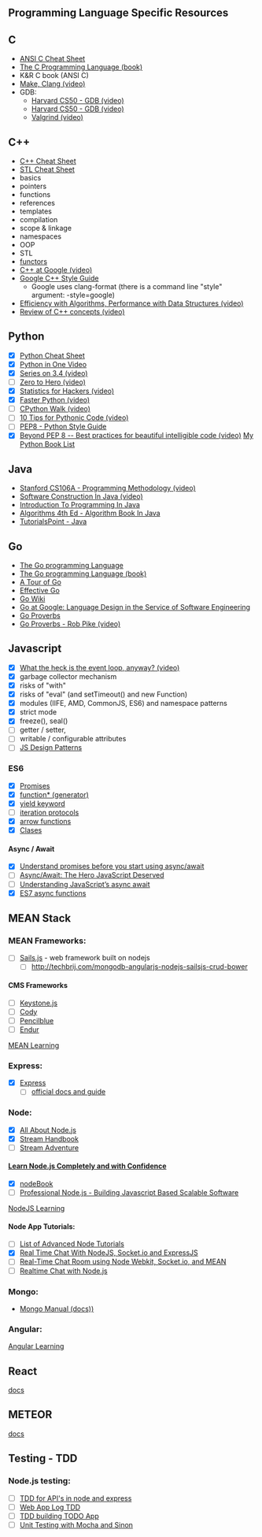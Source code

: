 ## Programming Language Specific Resources

## C
- [ANSI C Cheat Sheet](https://github.com/jwasham/google-interview-university/blob/master/extras/cheat%20sheets/C%20Reference%20Card%20(ANSI)%202.2.pdf)
- [The C Programming Language (book)](https://www.amazon.com/gp/product/0131103628/ref=as_li_qf_sp_asin_il_tl?ie=UTF8&tag=theongoautoof-20&camp=1789&creative=9325&linkCode=as2&creativeASIN=0131103628&linkId=6efea828b2f92611d28ecce3fdd47d82)
- K&R C book (ANSI C)
- [Make, Clang (video)](https://www.youtube.com/watch?v=U3zCxnj2w8M)
- GDB:
    - [Harvard CS50 - GDB (video)](https://www.youtube.com/watch?v=USPvePv1uzE)
    - [Harvard CS50 - GDB (video)](https://www.youtube.com/watch?v=y5JmQItfFck)
  - [Valgrind (video)](https://www.youtube.com/watch?v=fvTsFjDuag8)

## C++
- [C++ Cheat Sheet](https://github.com/jwasham/google-interview-university/blob/master/extras/cheat%20sheets/Cpp_reference.pdf)
- [STL Cheat Sheet](https://github.com/jwasham/google-interview-university/blob/master/extras/cheat%20sheets/STL%20Quick%20Reference%201.29.pdf)
- basics
- pointers
- functions
- references
- templates
- compilation
- scope & linkage
- namespaces
- OOP
- STL
- [functors](http://www.cprogramming.com/tutorial/functors-function-objects-in-c++.html)
- [C++ at Google (video)](https://www.youtube.com/watch?v=NOCElcMcFik)
- [Google C++ Style Guide](https://google.github.io/styleguide/cppguide.html)
    - Google uses clang-format (there is a command line "style" argument: -style=google)
- [Efficiency with Algorithms, Performance with Data Structures (video)](https://youtu.be/fHNmRkzxHWs)
- [Review of C++ concepts (video)](https://www.youtube.com/watch?v=Rub-JsjMhWY)

## Python
- [x] [Python Cheat Sheet](https://github.com/jwasham/google-interview-university/blob/master/extras/cheat%20sheets/python-cheat-sheet-v1.pdf)
- [x] [Python in One Video](https://www.youtube.com/watch?v=N4mEzFDjqtA)
- [x] [Series on 3.4 (video)](https://www.youtube.com/playlist?list=PL6gx4Cwl9DGAcbMi1sH6oAMk4JHw91mC_)
- [ ] [Zero to Hero (video)](https://www.youtube.com/watch?v=TV9tSHFAFjg)
- [x] [Statistics for Hackers (video)](https://www.youtube.com/watch?v=Iq9DzN6mvYA)
- [x] [Faster Python (video)](https://www.youtube.com/watch?v=JDSGVvMwNM8)
- [ ] [CPython Walk (video)](https://www.youtube.com/watch?v=LhadeL7_EIU&list=PLzV58Zm8FuBL6OAv1Yu6AwXZrnsFbbR0S&index=6)
- [ ] [10 Tips for Pythonic Code (video)](https://www.youtube.com/watch?v=_O23jIXsshs)
- [ ] [PEP8 - Python Style Guide](https://www.python.org/dev/peps/pep-0008/)
- [x] [Beyond PEP 8 -- Best practices for beautiful intelligible code (video)](https://www.youtube.com/watch?v=wf-BqAjZb8M)
 [My Python Book List](https://www.amazon.com/hz/wishlist/ls/ATDHXT6J29O4?&amp;sort=default&_encoding=UTF8&tag=theongoautoof-20&linkCode=ur2&linkId=aa018237324a948f8b6d8411ae8f4e6a&camp=1789&creative=9325)
    
## Java
- [Stanford CS106A - Programming Methodology (video)](https://see.stanford.edu/Course/CS106A)
- [Software Construction In Java (video)](https://www.edx.org/course/software-construction-java-mitx-6-005-1x)
- [Introduction To Programming In Java](https://www.amazon.com/gp/product/0672337843/ref=as_li_qf_sp_asin_il_tl?ie=UTF8&tag=theongoautoof-20&camp=1789&creative=9325&linkCode=as2&creativeASIN=0672337843&linkId=7faac83d0c085506e901ab69379ca315)
- [Algorithms 4th Ed - Algorithm Book In Java](https://www.amazon.com/gp/product/032157351X/ref=as_li_qf_sp_asin_il_tl?ie=UTF8&tag=theongoautoof-20&camp=1789&creative=9325&linkCode=as2&creativeASIN=032157351X&linkId=bbbe8c8071d4bcb15196792015fafb22)   
- [TutorialsPoint - Java](https://www.tutorialspoint.com/java/)
## Go
- [The Go programming Language](https://golang.org/)
- [The Go programming Language (book)](http://www.gopl.io/)
- [A Tour of Go](https://tour.golang.org/)
- [Effective Go](https://golang.org/doc/effective_go.html)
- [Go Wiki](https://golang.org/wiki)
- [Go at Google: Language Design in the Service of Software Engineering](https://talks.golang.org/2012/splash.article)
- [Go Proverbs](http://go-proverbs.github.io/)
- [Go Proverbs - Rob Pike (video)](https://www.youtube.com/watch?v=PAAkCSZUG1c)
    
## Javascript

 - [x] [What the heck is the event loop, anyway? (video)](https://www.youtube.com/watch?v=8aGhZQkoFbQ)
 - [x] garbage collector mechanism
 - [x] risks of "with"
 - [x] risks of "eval" (and setTimeout() and new Function)
 - [x] modules (IIFE, AMD, CommonJS, ES6) and namespace patterns
 - [x] strict mode
 - [x] freeze(), seal()
 - [ ] getter / setter,
 - [ ] writable / configurable attributes
 - [ ] [JS Design Patterns](https://addyosmani.com/resources/essentialjsdesignpatterns/book/)
 
### ES6

 - [x] [Promises](https://developer.mozilla.org/en/docs/Web/JavaScript/Reference/Global_Objects/Promise)
 - [x] [function* (generator)](https://developer.mozilla.org/en-US/docs/Web/JavaScript/Reference/Statements/function*)
 - [x] [yield keyword](https://developer.mozilla.org/en-US/docs/Web/JavaScript/Reference/Operators/yield)
 - [ ] [iteration protocols](https://developer.mozilla.org/en-US/docs/Web/JavaScript/Reference/Iteration_protocols)
 - [x] [arrow functions](https://developer.mozilla.org/en/docs/Web/JavaScript/Reference/Functions/Arrow_functions)
 - [x] [Clases](https://developer.mozilla.org/en/docs/Web/JavaScript/Reference/Classes)

#### Async / Await

 - [x] [Understand promises before you start using async/await](https://medium.com/@bluepnume/learn-about-promises-before-you-start-using-async-await-eb148164a9c8#.avoea39ni)
 - [ ] [Async/Await: The Hero JavaScript Deserved](https://www.twilio.com/blog/2015/10/asyncawait-the-hero-javascript-deserved.html)
 - [ ] [Understanding JavaScript’s async await](https://ponyfoo.com/articles/understanding-javascript-async-await)
 - [x] [ES7 async functions](https://jakearchibald.com/2014/es7-async-functions/)
 
 ## MEAN Stack

### MEAN Frameworks:
- [ ] [Sails.js](http://sailsjs.org/) - web framework built on nodejs
  - [ ] http://techbrij.com/mongodb-angularjs-nodejs-sailsjs-crud-bower

#### CMS Frameworks
- [ ] [Keystone.js](http://keystonejs.com/)
- [ ] [Cody](http://www.cody-cms.org/en/)
- [ ] [Pencilblue](https://pencilblue.org/)
- [ ] [Endur](http://www.endurojs.com/)

[MEAN Learning](https://github.com/ericdouglas/MEAN-Learning)

### Express:
- [x] [Express](http://stackoverflow.com/questions/8144214/learning-express-for-node-js)
  - [ ] [official docs and guide](http://expressjs.com/)

### Node:
- [x] [All About Node.js](http://stackoverflow.com/questions/2353818/how-do-i-get-started-with-node-js)
- [x] [Stream Handbook](https://github.com/substack/stream-handbook#introduction)
- [ ] [Stream Adventure](https://github.com/substack/stream-adventure)

 #### [Learn Node.js Completely and with Confidence](http://javascriptissexy.com/learn-node-js-completely-and-with-confidence/)
- [x] [nodeBook](http://www.nodebeginner.org/)
- [ ] [Professional Node.js - Building Javascript Based Scalable Software](http://htchttp.s3.amazonaws.com/books/professional_node.js.pdf)

[NodeJS Learning](https://github.com/sergtitov/NodeJS-Learning)

#### Node App Tutorials:

 - [ ] [List of Advanced Node Tutorials](http://noeticforce.com/best-nodejs-tutorial-with-examples)
 - [x] [Real Time Chat With NodeJS, Socket.io and ExpressJS](http://code.tutsplus.com/tutorials/real-time-chat-with-nodejs-socketio-and-expressjs--net-31708)
 - [ ] [Real-Time Chat Room using Node Webkit, Socket.io, and MEAN](https://scotch.io/tutorials/a-realtime-room-chat-app-using-node-webkit-socket-io-and-mean)
 - [ ] [Realtime Chat with Node.js](http://tutorialzine.com/2014/03/nodejs-private-webchat/)

### Mongo:
- [Mongo Manual (docs))](https://docs.mongodb.com/manual/)

### Angular: 

[Angular Learning](https://github.com/jmcunningham/AngularJS-Learning)

## React
[docs](https://facebook.github.io/react/)

## METEOR
[docs](https://www.meteor.com/)

## Testing - TDD

### Node.js testing:
- [ ] [TDD for API's in node and express](http://developers.redhat.com/blog/2016/03/15/test-driven-development-for-building-apis-in-node-js-and-express/)
- [ ] [Web App Log TDD](http://webapplog.com/tdd/)
- [ ] [TDD building TODO App](https://semaphoreci.com/community/tutorials/a-tdd-approach-to-building-a-todo-api-using-node-js-and-mongodb)
- [ ] [Unit Testing with Mocha and Sinon](https://www.codementor.io/nodejs/tutorial/unit-testing-nodejs-tdd-mocha-sinon)
